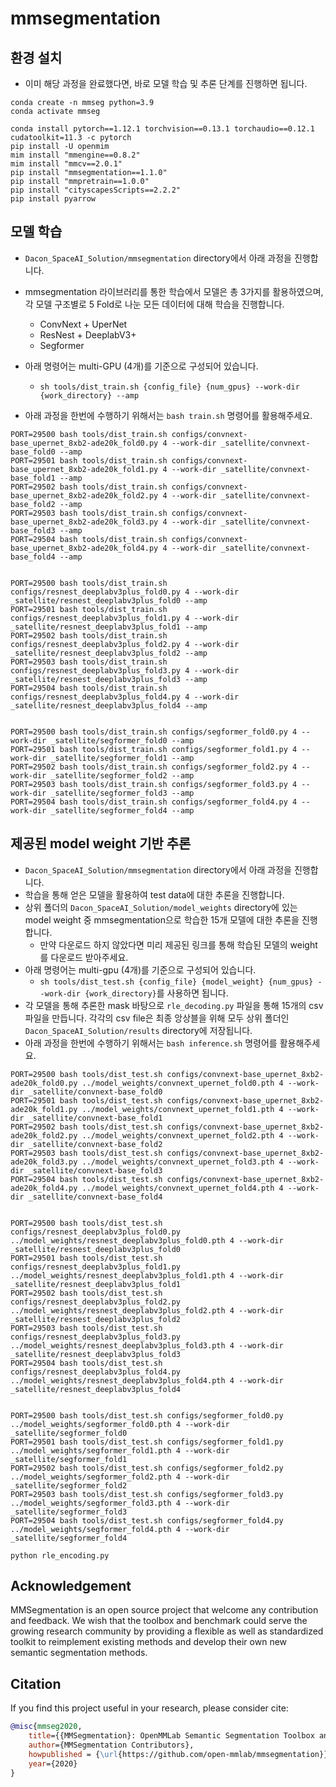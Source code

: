 # mmsegmentation

## 환경 설치
- 이미 해당 과정을 완료했다면, 바로 모델 학습 및 추론 단계를 진행하면 됩니다.
```
conda create -n mmseg python=3.9
conda activate mmseg

conda install pytorch==1.12.1 torchvision==0.13.1 torchaudio==0.12.1 cudatoolkit=11.3 -c pytorch
pip install -U openmim
mim install "mmengine==0.8.2"
mim install "mmcv==2.0.1"
pip install "mmsegmentation==1.1.0"
pip install "mmpretrain==1.0.0"
pip install "cityscapesScripts==2.2.2"
pip install pyarrow
```

## 모델 학습
- `Dacon_SpaceAI_Solution/mmsegmentation` directory에서 아래 과정을 진행합니다.
- mmsegmentation 라이브러리를 통한 학습에서 모델은 총 3가지를 활용하였으며, 각 모델 구조별로 5 Fold로 나눈 모든 데이터에 대해 학습을 진행합니다.
  - ConvNext + UperNet
  - ResNest + DeeplabV3+
  - Segformer

- 아래 명령어는 multi-GPU (4개)를 기준으로 구성되어 있습니다.
  - `sh tools/dist_train.sh {config_file} {num_gpus} --work-dir {work_directory} --amp`
- 아래 과정을 한번에 수행하기 위해서는 `bash train.sh` 명령어를 활용해주세요.

```
PORT=29500 bash tools/dist_train.sh configs/convnext-base_upernet_8xb2-ade20k_fold0.py 4 --work-dir _satellite/convnext-base_fold0 --amp
PORT=29501 bash tools/dist_train.sh configs/convnext-base_upernet_8xb2-ade20k_fold1.py 4 --work-dir _satellite/convnext-base_fold1 --amp
PORT=29502 bash tools/dist_train.sh configs/convnext-base_upernet_8xb2-ade20k_fold2.py 4 --work-dir _satellite/convnext-base_fold2 --amp
PORT=29503 bash tools/dist_train.sh configs/convnext-base_upernet_8xb2-ade20k_fold3.py 4 --work-dir _satellite/convnext-base_fold3 --amp
PORT=29504 bash tools/dist_train.sh configs/convnext-base_upernet_8xb2-ade20k_fold4.py 4 --work-dir _satellite/convnext-base_fold4 --amp


PORT=29500 bash tools/dist_train.sh configs/resnest_deeplabv3plus_fold0.py 4 --work-dir _satellite/resnest_deeplabv3plus_fold0 --amp
PORT=29501 bash tools/dist_train.sh configs/resnest_deeplabv3plus_fold1.py 4 --work-dir _satellite/resnest_deeplabv3plus_fold1 --amp
PORT=29502 bash tools/dist_train.sh configs/resnest_deeplabv3plus_fold2.py 4 --work-dir _satellite/resnest_deeplabv3plus_fold2 --amp
PORT=29503 bash tools/dist_train.sh configs/resnest_deeplabv3plus_fold3.py 4 --work-dir _satellite/resnest_deeplabv3plus_fold3 --amp
PORT=29504 bash tools/dist_train.sh configs/resnest_deeplabv3plus_fold4.py 4 --work-dir _satellite/resnest_deeplabv3plus_fold4 --amp


PORT=29500 bash tools/dist_train.sh configs/segformer_fold0.py 4 --work-dir _satellite/segformer_fold0 --amp
PORT=29501 bash tools/dist_train.sh configs/segformer_fold1.py 4 --work-dir _satellite/segformer_fold1 --amp
PORT=29502 bash tools/dist_train.sh configs/segformer_fold2.py 4 --work-dir _satellite/segformer_fold2 --amp
PORT=29503 bash tools/dist_train.sh configs/segformer_fold3.py 4 --work-dir _satellite/segformer_fold3 --amp
PORT=29504 bash tools/dist_train.sh configs/segformer_fold4.py 4 --work-dir _satellite/segformer_fold4 --amp
```


## 제공된 model weight 기반 추론
- `Dacon_SpaceAI_Solution/mmsegmentation` directory에서 아래 과정을 진행합니다.
- 학습을 통해 얻은 모델을 활용하여 test data에 대한 추론을 진행합니다.
- 상위 폴더의 `Dacon_SpaceAI_Solution/model_weights` directory에 있는 model weight 중 mmsegmentation으로 학습한 15개 모델에 대한 추론을 진행합니다.
  - 만약 다운로드 하지 않았다면 미리 제공된 링크를 통해 학습된 모델의 weight를 다운로드 받아주세요.
- 아래 명령어는 multi-gpu (4개)를 기준으로 구성되어 있습니다.
    - `sh tools/dist_test.sh {config_file} {model_weight} {num_gpus} --work-dir {work_directory}`를 사용하면 됩니다.
- 각 모델을 통해 추론한 mask 바탕으로 `rle_decoding.py` 파일을 통해 15개의 csv 파일을 만듭니다. 각각의 csv file은 최종 앙상블을 위해 모두 상위 폴더인 `Dacon_SpaceAI_Solution/results` directory에 저장됩니다.
- 아래 과정을 한번에 수행하기 위해서는 `bash inference.sh` 명령어를 활용해주세요.

```
PORT=29500 bash tools/dist_test.sh configs/convnext-base_upernet_8xb2-ade20k_fold0.py ../model_weights/convnext_upernet_fold0.pth 4 --work-dir _satellite/convnext-base_fold0
PORT=29501 bash tools/dist_test.sh configs/convnext-base_upernet_8xb2-ade20k_fold1.py ../model_weights/convnext_upernet_fold1.pth 4 --work-dir _satellite/convnext-base_fold1
PORT=29502 bash tools/dist_test.sh configs/convnext-base_upernet_8xb2-ade20k_fold2.py ../model_weights/convnext_upernet_fold2.pth 4 --work-dir _satellite/convnext-base_fold2
PORT=29503 bash tools/dist_test.sh configs/convnext-base_upernet_8xb2-ade20k_fold3.py ../model_weights/convnext_upernet_fold3.pth 4 --work-dir _satellite/convnext-base_fold3
PORT=29504 bash tools/dist_test.sh configs/convnext-base_upernet_8xb2-ade20k_fold4.py ../model_weights/convnext_upernet_fold4.pth 4 --work-dir _satellite/convnext-base_fold4


PORT=29500 bash tools/dist_test.sh configs/resnest_deeplabv3plus_fold0.py ../model_weights/resnest_deeplabv3plus_fold0.pth 4 --work-dir _satellite/resnest_deeplabv3plus_fold0
PORT=29501 bash tools/dist_test.sh configs/resnest_deeplabv3plus_fold1.py ../model_weights/resnest_deeplabv3plus_fold1.pth 4 --work-dir _satellite/resnest_deeplabv3plus_fold1
PORT=29502 bash tools/dist_test.sh configs/resnest_deeplabv3plus_fold2.py ../model_weights/resnest_deeplabv3plus_fold2.pth 4 --work-dir _satellite/resnest_deeplabv3plus_fold2
PORT=29503 bash tools/dist_test.sh configs/resnest_deeplabv3plus_fold3.py ../model_weights/resnest_deeplabv3plus_fold3.pth 4 --work-dir _satellite/resnest_deeplabv3plus_fold3
PORT=29504 bash tools/dist_test.sh configs/resnest_deeplabv3plus_fold4.py ../model_weights/resnest_deeplabv3plus_fold4.pth 4 --work-dir _satellite/resnest_deeplabv3plus_fold4


PORT=29500 bash tools/dist_test.sh configs/segformer_fold0.py ../model_weights/segformer_fold0.pth 4 --work-dir _satellite/segformer_fold0
PORT=29501 bash tools/dist_test.sh configs/segformer_fold1.py ../model_weights/segformer_fold1.pth 4 --work-dir _satellite/segformer_fold1
PORT=29502 bash tools/dist_test.sh configs/segformer_fold2.py ../model_weights/segformer_fold2.pth 4 --work-dir _satellite/segformer_fold2
PORT=29503 bash tools/dist_test.sh configs/segformer_fold3.py ../model_weights/segformer_fold3.pth 4 --work-dir _satellite/segformer_fold3
PORT=29504 bash tools/dist_test.sh configs/segformer_fold4.py ../model_weights/segformer_fold4.pth 4 --work-dir _satellite/segformer_fold4

python rle_encoding.py
```





## Acknowledgement

MMSegmentation is an open source project that welcome any contribution and feedback.
We wish that the toolbox and benchmark could serve the growing research
community by providing a flexible as well as standardized toolkit to reimplement existing methods
and develop their own new semantic segmentation methods.

## Citation

If you find this project useful in your research, please consider cite:

```bibtex
@misc{mmseg2020,
    title={{MMSegmentation}: OpenMMLab Semantic Segmentation Toolbox and Benchmark},
    author={MMSegmentation Contributors},
    howpublished = {\url{https://github.com/open-mmlab/mmsegmentation}},
    year={2020}
}
```